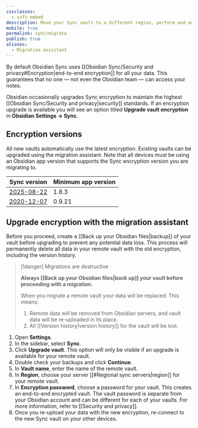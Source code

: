 ```yaml
---
cssclasses:
  - soft-embed
description: Move your Sync vault to a different region, perform and encryption upgrade.
mobile: true
permalink: sync/migrate
publish: true
aliases:
  - Migration assistant
---
```

By default Obsidian Sync uses [[Obsidian Sync/Security and privacy#Encryption|end-to-end encryption]] for all your data. This guarantees that no one — not even the Obsidian team — can access your notes.

Obsidian occasionally upgrades Sync encryption to maintain the highest [[Obsidian Sync/Security and privacy|security]] standards. If an encryption upgrade is available you will see an option titled **Upgrade vault encryption** in **Obsidian Settings → Sync**.

## Encryption versions

All new vaults automatically use the latest encryption. Existing vaults can be upgraded using the migration assistant. Note that all devices must be using an Obsidian app version that supports the Sync encryption version you are migrating to.

| Sync version                                                            | Minimum app version |
| ----------------------------------------------------------------------- | ------------------- |
| [2025-08-22](https://obsidian.md/changelog/2025-08-22-sync/)            | 1.8.3               |
| [2020-12-07](https://obsidian.md/changelog/2020-12-07-desktop-v0.9.21/) | 0.9.21              |

## Upgrade encryption with the migration assistant

Before you proceed, create a [[Back up your Obsidian files|backup]] of your vault before upgrading to prevent any potential data loss. This process will permanently delete all data in your remote vault with the old encryption, including the version history.

> [!danger] Migrations are destructive
> 
> **Always [[Back up your Obsidian files|back up]] your vault before proceeding with a migration.**
> 
> When you migrate a remote vault your data will be replaced. This means:
> 
> 1. Remote data will be removed from Obsidian servers, and vault data will be re-uploaded in its place.
> 2. All [[Version history|version history]] for the vault will be lost.

1. Open **Settings**.
2. In the sidebar, select **Sync**.
3. Click **Upgrade vault**. This option will only be visible if an upgrade is available for your remote vault.
4. Double check your backups and click **Continue**.
5. In **Vault name**, enter the name of the remote vault.
6. In **Region**, choose your server [[#Regional sync servers|region]] for your remote vault. 
7. In **Encryption password**, choose a password for your vault. This creates an end-to-end encrypted vault. The vault password is separate from your Obsidian account and can be different for each of your vaults. For more information, refer to [[Security and privacy]].
8. Once you re-upload your data with the new encryption, re-connect to the new Sync vault on your other devices.